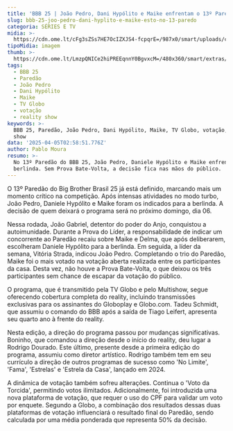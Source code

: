 ```yaml
---
title: 'BBB 25 | João Pedro, Dani Hypólito e Maike enfrentam o 13º Paredão'
slug: bbb-25-joo-pedro-dani-hyplito-e-maike-esto-no-13-paredo
categoria: SÉRIES E TV
midia: >-
  https://cdn.ome.lt/cFg3sZSs7HE7OcIZXJS4-fcpqrE=/987x0/smart/uploads/conteudo/fotos/bbb25-joao-pedro-dani-hypolito-maike-paredao_1.jpg
tipoMidia: imagem
thumb: >-
  https://cdn.ome.lt/LmzpQNICe2hiPREEqnnY0BgvxcM=/480x360/smart/extras/conteudos/bbb25-dani-hypolito-13-paredao-peq.jpg
tags:
  - BBB 25
  - Paredão
  - João Pedro
  - Dani Hypólito
  - Maike
  - TV Globo
  - votação
  - reality show
keywords: >-
  BBB 25, Paredão, João Pedro, Dani Hypólito, Maike, TV Globo, votação, reality
  show
data: '2025-04-05T02:58:51.776Z'
author: Pablo Moura
resumo: >-
  No 13º Paredão do BBB 25, João Pedro, Daniele Hypólito e Maike enfrentam a
  berlinda. Sem Prova Bate-Volta, a decisão fica nas mãos do público.
---
```


O 13º Paredão do Big Brother Brasil 25 já está definido, marcando mais um momento crítico na competição. Após intensas atividades no modo turbo, João Pedro, Daniele Hypólito e Maike foram os indicados para a berlinda. A decisão de quem deixará o programa será no próximo domingo, dia 06. 

Nessa rodada, João Gabriel, detentor do poder do Anjo, conquistou a autoimunidade. Durante a Prova do Líder, a responsabilidade de indicar um concorrente ao Paredão recaiu sobre Maike e Delma, que após deliberarem, escolheram Daniele Hypólito para a berlinda. Em seguida, a líder da semana, Vitória Strada, indicou João Pedro. Completando o trio do Paredão, Maike foi o mais votado na votação aberta realizada entre os participantes da casa. Desta vez, não houve a Prova Bate-Volta, o que deixou os três participantes sem chance de escapar da votação do público. 

O programa, que é transmitido pela TV Globo e pelo Multishow, segue oferecendo cobertura completa do reality, incluindo transmissões exclusivas para os assinantes do Globoplay e Globo.com. Tadeu Schmidt, que assumiu o comando do BBB após a saída de Tiago Leifert, apresenta seu quarto ano à frente do reality. 

Nesta edição, a direção do programa passou por mudanças significativas. Boninho, que comandou a direção desde o início do reality, deu lugar a Rodrigo Dourado. Este último, presente desde a primeira edição do programa, assumiu como diretor artístico. Rodrigo também tem em seu currículo a direção de outros programas de sucesso como 'No Limite', 'Fama', 'Estrelas' e 'Estrela da Casa', lançado em 2024. 

A dinâmica de votação também sofreu alterações. Continua o 'Voto da Torcida', permitindo votos ilimitados. Adicionalmente, foi introduzida uma nova plataforma de votação, que requer o uso do CPF para validar um voto por enquete. Segundo a Globo, a combinação dos resultados dessas duas plataformas de votação influenciará o resultado final do Paredão, sendo calculada por uma média ponderada que representa 50% da decisão.
